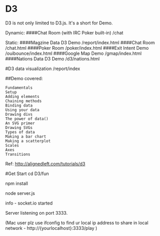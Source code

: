 D3
=====
D3 is not only limited to D3.js.
It's a short for Demo.

Dynamic:
####Chat Room (with IRC Poker built-in)   /chat

Static:
####Magzine Data D3 Demo  /report/index.html
####Chat Room   /chat.html
####Poker Room   /poker/index.html
####Exit Intent Demo  /ouibounce/index.html
####Google Map Demo  /gmap/index.html
####Nations Data D3 Demo /d3/nations.html


#D3 data visualization /report/index

##Demo covered:

    Fundamentals
    Setup
    Adding elements
    Chaining methods
    Binding data
    Using your data
    Drawing divs
    The power of data()
    An SVG primer
    Drawing SVGs
    Types of data
    Making a bar chart
    Making a scatterplot
    Scales
    Axes
    Transitions

Ref:
http://alignedleft.com/tutorials/d3

#Get Start
cd D3/fun

npm install

node server.js

info  - socket.io started

Server listening on port 3333.

(Mac user plz use ifconfig to find ur local ip address to share in local network - http://{yourlocalhost}:3333/play )

